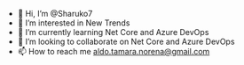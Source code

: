 - 👋 Hi, I’m @Sharuko7
- 👀 I’m interested in New Trends
- 🌱 I’m currently learning Net Core and Azure DevOps
- 💞️ I’m looking to collaborate on Net Core and Azure DevOps
- 📫 How to reach me aldo.tamara.norena@gmail.com

<!---
Sharuko7/Sharuko7 is a ✨ special ✨ repository because its `README.md` (this file) appears on your GitHub profile.
You can click the Preview link to take a look at your changes.
--->
